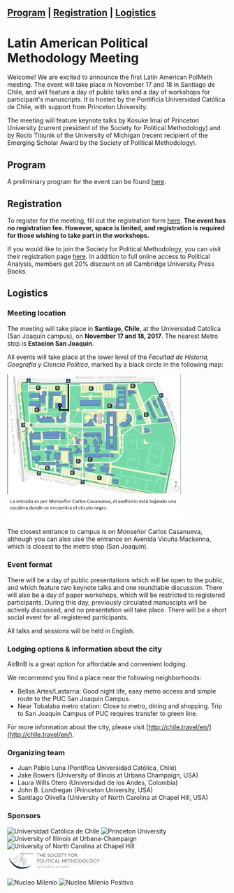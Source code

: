 
<a href="#program">Program</a> | <a href="#registration">Registration</a> | <a href="#logistics">Logistics</a>
---
# Latin American Political Methodology Meeting


Welcome! We are excited to announce the first Latin American PolMeth meeting. The event will take place in November 17 and 18 in Santiago de Chile, and will feature a day of public talks and a day of workshops for participant's manuscripts. It is hosted by the Pontificia Universidad Católica de Chile, with support from Princeton University. 

The meeting will feature keynote talks by Kosuke Imai of Princeton University (current president of the Society for Political Methodology) and by Rocío Titiunik of the University of Michigan (recent recipient of the Emerging Scholar Award by the Society of Political Methodology). 

## Program

A preliminary program for the event can be found [here](https://docs.google.com/document/d/1R7mAs7t6DxL9360jTUCED_eNJP-t_ukchillBr082SA/pub). 

## Registration

To register for the meeting, fill out the registration form [here](https://goo.gl/forms/7LLcVxCgOA3ASaRh2). **The event has no registration fee. However, space is limited, and registration is required for those wishing to take part in the workshops.**

If you would like to join the Society for Political Methodology, you can visit their registration page [here]( https://www.cambridge.org/core/membership/spm/membership). In addition to full online access to Political Analysis, members get 20% discount on all Cambridge University Press Books.  

## Logistics


### Meeting location
The meeting will take place in **Santiago, Chile**, at the Universidad Católica (San Joaquin campus), on **November 17 and 18, 2017**. The nearest Metro stop is **Estacion San Joaquin**.

All events will take place at the lower level of the _Facultad de Historia, Geografia y Ciencia Politica_, marked by a black circle in the following map:

<img src="mapa%20auditorio%20san%20joaqui%CC%81n.jpg" alt="San Joaquin Campus Map" width="400"> 


The closest entrance to campus is on Monseñor Carlos Casanueva, although you can also uise the entrance on Avenida Vicuña Mackenna, which is closest to the metro stop (San Joaquin).  


### Event format
There will be a day of public presentations which will be open to the public, and which feature two keynote talks and one roundtable discussion. There will also be a day of paper workshops, which will be restricted to registered participants. During this day, previously circulated manuscipts will be actively discussed, and no presentation will take place. There will be a short social event for all registered participants.  

All talks and sessions will be held in English.

### Lodging options & information about the city
AirBnB is a great option for affordable and convenient lodging. 

We recommend you find a place near the following neighborhoods:
- Bellas Artes/Lastarria: Good night life, easy metro access and simple route to the PUC San Joaquin Campus.
- Near Tobalaba metro station: Close to metro, dining and shopping. Trip to San Joaquin Campus of PUC requires transfer to green line.   

For more information about the city, please visit [http://chile.travel/en/](http://chile.travel/en/).

### Organizing team

- Juan Pablo Luna (Pontifica Universidad Católica, Chile)
- Jake Bowers (University of Illinois at Urbana Champaign, USA)
- Laura Wills Otero (Universidad de los Andes, Colombia)
- John B. Londregan (Princeton University, USA)
- Santiago Olivella (University of North Carolina at Chapel Hill, USA)

### Sponsors

<img src="PUC.jpg" alt="Universidad Católica de Chile" width="100"> <img src="princeton.jpg" alt="Princeton University" width="100"> <img src="illinoislogo.png" alt="University of Illinois at Urbana-Champaign" height="50"> <img src="unc.jpg" alt="University of North Carolina at Chapel Hill" width="175"><img src="SPM.png" alt="Society For Political Methodology" width="215">

<img src="Logo Núcleo (en alta res.).jpg" alt="Nucleo Milenio" width="100"> <img src="LogoMilenio_positivo.png" alt="Nucleo Milenio Positivo" width="200"> 


